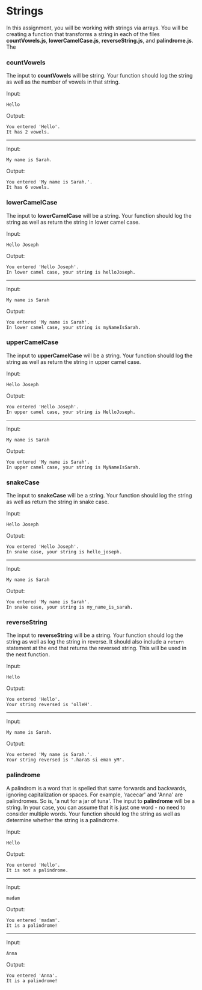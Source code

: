 # Strings

In this assignment, you will be working with strings via arrays.  You will be creating a function that transforms a string in each of the files **countVowels.js**, **lowerCamelCase.js**, **reverseString.js**, and **palindrome.js**.  The

### countVowels
The input to **countVowels** will be string.  Your function should log the string as well as the number of vowels in that string.

Input:

```
Hello
```

Output:
```
You entered 'Hello'.
It has 2 vowels.
```
---

Input:

```
My name is Sarah.
```

Output:
```
You entered 'My name is Sarah.'.
It has 6 vowels.
```

### lowerCamelCase
The input to **lowerCamelCase** will be a string.  Your function should log the string as well as return the string in lower camel case.

Input:

```
Hello Joseph
```

Output:
```
You entered 'Hello Joseph'.
In lower camel case, your string is helloJoseph.
```
---

Input:

```
My name is Sarah
```

Output:
```
You entered 'My name is Sarah'.
In lower camel case, your string is myNameIsSarah.
```

### upperCamelCase
The input to **upperCamelCase** will be a string.  Your function should log the string as well as return the string in upper camel case.

Input:

```
Hello Joseph
```

Output:
```
You entered 'Hello Joseph'.
In upper camel case, your string is HelloJoseph.
```
---

Input:

```
My name is Sarah
```

Output:
```
You entered 'My name is Sarah'.
In upper camel case, your string is MyNameIsSarah.
```
### snakeCase
The input to **snakeCase** will be a string.  Your function should log the string as well as return the string in snake case.

Input:

```
Hello Joseph
```

Output:
```
You entered 'Hello Joseph'.
In snake case, your string is hello_joseph.
```
---

Input:

```
My name is Sarah
```

Output:
```
You entered 'My name is Sarah'.
In snake case, your string is my_name_is_sarah.
```

### reverseString
The input to **reverseString** will be a string.  Your function should log the string as well as log the string in reverse.  It should also include a `return` statement at the end that returns the reversed string.  This will be used in the next function.

Input:

```
Hello
```

Output:
```
You entered 'Hello'.
Your string reversed is 'olleH'.
```
---

Input:

```
My name is Sarah.
```

Output:
```
You entered 'My name is Sarah.'.
Your string reversed is '.haraS si eman yM'.
```

### palindrome
A palindrom is a word that is spelled that same forwards and backwards, ignoring capitalization or spaces.  For example, 'racecar' and 'Anna' are palindromes.   So is, 'a nut for a jar of tuna'.  The input to **palindrome** will be a string.  In your case, you can assume that it is just one word - no need to consider multiple words.  Your function should log the string as well as determine whether the string is a palindrome.

Input:

```
Hello
```

Output:
```
You entered 'Hello'.
It is not a palindrome.
```
---

Input:

```
madam
```

Output:
```
You entered 'madam'.
It is a palindrome!
```

---

Input:

```
Anna
```

Output:
```
You entered 'Anna'.
It is a palindrome!
```
